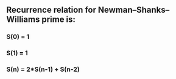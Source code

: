 ## Recurrence relation for Newman–Shanks–Williams prime is:

### S(0) = 1
### S(1) = 1
### S(n) = 2*S(n-1) + S(n-2) 
